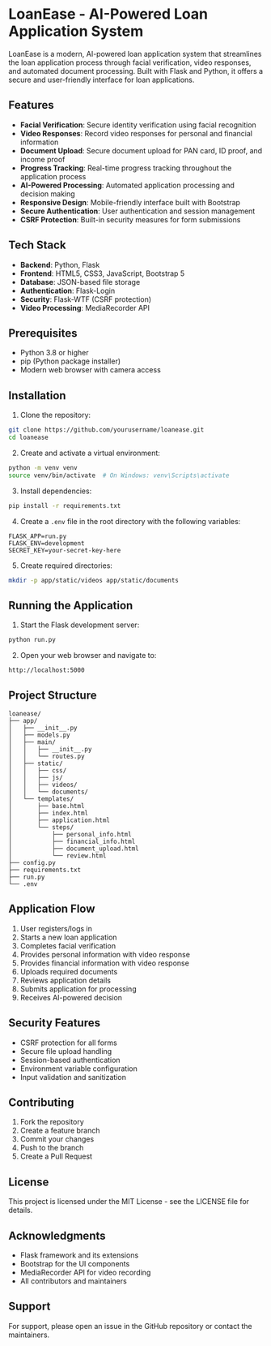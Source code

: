 # LoanEase - AI-Powered Loan Application System

LoanEase is a modern, AI-powered loan application system that streamlines the loan application process through facial verification, video responses, and automated document processing. Built with Flask and Python, it offers a secure and user-friendly interface for loan applications.

## Features

- **Facial Verification**: Secure identity verification using facial recognition
- **Video Responses**: Record video responses for personal and financial information
- **Document Upload**: Secure document upload for PAN card, ID proof, and income proof
- **Progress Tracking**: Real-time progress tracking throughout the application process
- **AI-Powered Processing**: Automated application processing and decision making
- **Responsive Design**: Mobile-friendly interface built with Bootstrap
- **Secure Authentication**: User authentication and session management
- **CSRF Protection**: Built-in security measures for form submissions

## Tech Stack

- **Backend**: Python, Flask
- **Frontend**: HTML5, CSS3, JavaScript, Bootstrap 5
- **Database**: JSON-based file storage
- **Authentication**: Flask-Login
- **Security**: Flask-WTF (CSRF protection)
- **Video Processing**: MediaRecorder API

## Prerequisites

- Python 3.8 or higher
- pip (Python package installer)
- Modern web browser with camera access

## Installation

1. Clone the repository:
```bash
git clone https://github.com/yourusername/loanease.git
cd loanease
```

2. Create and activate a virtual environment:
```bash
python -m venv venv
source venv/bin/activate  # On Windows: venv\Scripts\activate
```

3. Install dependencies:
```bash
pip install -r requirements.txt
```

4. Create a `.env` file in the root directory with the following variables:
```
FLASK_APP=run.py
FLASK_ENV=development
SECRET_KEY=your-secret-key-here
```

5. Create required directories:
```bash
mkdir -p app/static/videos app/static/documents
```

## Running the Application

1. Start the Flask development server:
```bash
python run.py
```

2. Open your web browser and navigate to:
```
http://localhost:5000
```

## Project Structure

```
loanease/
├── app/
│   ├── __init__.py
│   ├── models.py
│   ├── main/
│   │   ├── __init__.py
│   │   └── routes.py
│   ├── static/
│   │   ├── css/
│   │   ├── js/
│   │   ├── videos/
│   │   └── documents/
│   └── templates/
│       ├── base.html
│       ├── index.html
│       ├── application.html
│       └── steps/
│           ├── personal_info.html
│           ├── financial_info.html
│           ├── document_upload.html
│           └── review.html
├── config.py
├── requirements.txt
├── run.py
└── .env
```

## Application Flow

1. User registers/logs in
2. Starts a new loan application
3. Completes facial verification
4. Provides personal information with video response
5. Provides financial information with video response
6. Uploads required documents
7. Reviews application details
8. Submits application for processing
9. Receives AI-powered decision

## Security Features

- CSRF protection for all forms
- Secure file upload handling
- Session-based authentication
- Environment variable configuration
- Input validation and sanitization

## Contributing

1. Fork the repository
2. Create a feature branch
3. Commit your changes
4. Push to the branch
5. Create a Pull Request

## License

This project is licensed under the MIT License - see the LICENSE file for details.

## Acknowledgments

- Flask framework and its extensions
- Bootstrap for the UI components
- MediaRecorder API for video recording
- All contributors and maintainers

## Support

For support, please open an issue in the GitHub repository or contact the maintainers. 